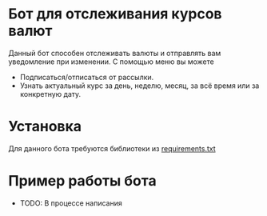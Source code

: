 # Бот для отслеживания курсов валют
Данный бот способен отслеживать валюты и отправлять вам уведомление при изменении.
С помощью меню вы можете
 * Подписаться/отписаться от рассылки.
 * Узнать актуальный курс за день, неделю, месяц, за всё время или за конкретную дату.

# Установка
Для данного бота требуются библиотеки из [requirements.txt](requirements.txt)

# Пример работы бота
 * TODO: В процессе написания
